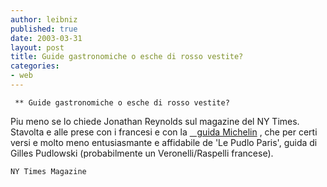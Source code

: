 ```yaml
---
author: leibniz
published: true
date: 2003-03-31
layout: post
title: Guide gastronomiche o esche di rosso vestite?
categories:
- web
---
```


	 ** Guide gastronomiche o esche di rosso vestite?   
 Piu meno se lo chiede Jonathan Reynolds sul magazine del NY Times. Stavolta e alle prese con i francesi e con la  [   guida Michelin][1] , che per certi versi e molto meno entusiasmante e affidabile de 'Le Pudlo Paris', guida di Gilles Pudlowski (probabilmente un Veronelli/Raspelli francese). 

	NY Times Magazine

[1]:	http://www.nytimes.com/2003/03/30/magazine/30FOOD.html